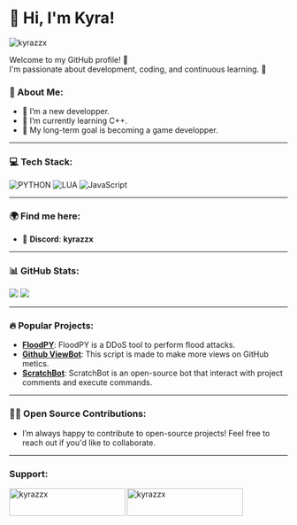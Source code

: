 # 👋 Hi, I'm Kyra!
<p align="left"> <img src="https://komarev.com/ghpvc/?username=kyrazzx&label=Profile%20views&color=0e75b6&style=flat" alt="kyrazzx" /> </p>

Welcome to my GitHub profile! 🎉  
I'm passionate about development, coding, and continuous learning. 🚀

### 🌱 About Me:
- 🔭 I’m a new developper.
- 🌱 I’m currently learning C++.
- 🧩 My long-term goal is becoming a game developper.

---

### 💻 Tech Stack:
![PYTHON](https://img.shields.io/badge/python-%23E34F26.svg?style=for-the-badge&logo=html5&logoColor=white)  ![LUA](https://img.shields.io/badge/lua-%231572B6.svg?style=for-the-badge&logo=css3&logoColor=white)  ![JavaScript](https://img.shields.io/badge/javascript-%23323330.svg?style=for-the-badge&logo=javascript&logoColor=%23F7DF1E)

---

### 🌍 Find me here:
- 🔗 **Discord**: **kyrazzx**

---

### 📊 GitHub Stats:

<img src = "https://github-readme-stats.vercel.app/api?username=kyrazzx&&show_icons=true8&theme=midnight-purple">
<img src = "https://github-readme-stats.vercel.app/api/top-langs/?username=kyrazzx&langs_count=8&theme=midnight-purple">

---

### 🔥 Popular Projects:

- [**FloodPY**](https://github.com/kyrazzx/floodpy): FloodPY is a DDoS tool to perform flood attacks.
- [**Github ViewBot**](https://github.com/kyrazzx/githubviewbot): This script is made to make more views on GitHub metics.
- [**ScratchBot**](https://github.com/kyrazzx/ScratchBot): ScratchBot is an open-source bot that interact with project comments and execute commands. 

---

### 🧑‍💻 Open Source Contributions:

- I’m always happy to contribute to open-source projects! Feel free to reach out if you'd like to collaborate.

---

<h3 align="left">Support:</h3>
<p><a href="https://www.buymeacoffee.com/kyrazzx"> <img align="left" src="https://cdn.buymeacoffee.com/buttons/v2/default-yellow.png" height="50" width="210" alt="kyrazzx" /></a><a href="https://ko-fi.com/kyrazzx"> <img align="left" src="https://cdn.ko-fi.com/cdn/kofi3.png?v=3" height="50" width="210" alt="kyrazzx" /></a></p><br><br>

